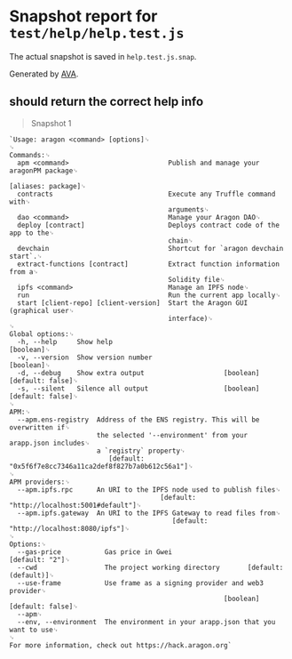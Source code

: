 # Snapshot report for `test/help/help.test.js`

The actual snapshot is saved in `help.test.js.snap`.

Generated by [AVA](https://ava.li).

## should return the correct help info

> Snapshot 1

    `Usage: aragon <command> [options]␊
    ␊
    Commands:␊
      apm <command>                         Publish and manage your aragonPM package␊
                                                                  [aliases: package]␊
      contracts                             Execute any Truffle command with␊
                                            arguments␊
      dao <command>                         Manage your Aragon DAO␊
      deploy [contract]                     Deploys contract code of the app to the␊
                                            chain␊
      devchain                              Shortcut for `aragon devchain start`.␊
      extract-functions [contract]          Extract function information from a␊
                                            Solidity file␊
      ipfs <command>                        Manage an IPFS node␊
      run                                   Run the current app locally␊
      start [client-repo] [client-version]  Start the Aragon GUI (graphical user␊
                                            interface)␊
    ␊
    Global options:␊
      -h, --help     Show help                                             [boolean]␊
      -v, --version  Show version number                                   [boolean]␊
      -d, --debug    Show extra output                    [boolean] [default: false]␊
      -s, --silent   Silence all output                   [boolean] [default: false]␊
    ␊
    APM:␊
      --apm.ens-registry  Address of the ENS registry. This will be overwritten if␊
                          the selected '--environment' from your arapp.json includes␊
                          a `registry` property␊
                             [default: "0x5f6f7e8cc7346a11ca2def8f827b7a0b612c56a1"]␊
    ␊
    APM providers:␊
      --apm.ipfs.rpc      An URI to the IPFS node used to publish files␊
                                          [default: "http://localhost:5001#default"]␊
      --apm.ipfs.gateway  An URI to the IPFS Gateway to read files from␊
                                             [default: "http://localhost:8080/ipfs"]␊
    ␊
    Options:␊
      --gas-price           Gas price in Gwei                         [default: "2"]␊
      --cwd                 The project working directory       [default: (default)]␊
      --use-frame           Use frame as a signing provider and web3 provider␊
                                                          [boolean] [default: false]␊
      --apm␊
      --env, --environment  The environment in your arapp.json that you want to use␊
    ␊
    For more information, check out https://hack.aragon.org`
